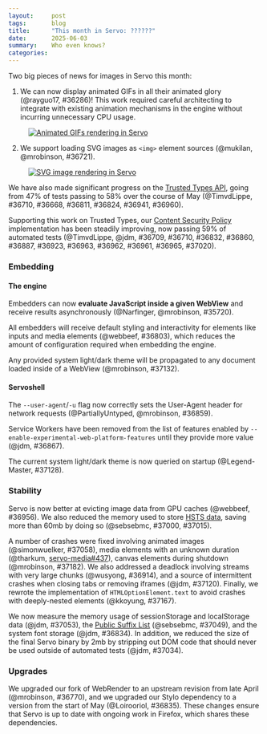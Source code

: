 ```yaml
---
layout:     post
tags:       blog
title:      "This month in Servo: ??????"
date:       2025-06-03
summary:    Who even knows?
categories:
---
```



Two big pieces of news for images in Servo this month:

1. We can now display animated GIFs in all their animated glory (@rayguo17, #36286)!
This work required careful architecting to integrate with existing animation mechanisms in the engine without incurring unnecessary CPU usage.

<figure><a href="{{ '/img/blog/2025-06-servo-gif.gif' | url }}"><img alt="Animated GIFs rendering in Servo" src="{{ '/img/blog/2025-06-servo-gif.gif' | url }}"></a></figure>

2. We support loading SVG images as `<img>` element sources (@mukilan, @mrobinson, #36721).

<figure><a href="{{ '/img/blog/2025-06-servo-svg.png' | url }}"><img alt="SVG image rendering in Servo" src="{{ '/img/blog/2025-06-servo-svg.png' | url }}"></a></figure>

We have also made significant progress on the [Trusted Types API](https://developer.mozilla.org/en-US/docs/Web/API/Trusted_Types_API), going from 47% of tests passing to 58% over the course of May (@TimvdLippe, #36710, #36668, #36811, #36824, #36941, #36960).

Supporting this work on Trusted Types, our [Content Security Policy](https://developer.mozilla.org/en-US/docs/Web/HTTP/Guides/CSP) implementation has been steadily improving, now passing 59% of automated tests (@TimvdLippe, @jdm, #36709, #36710, #36832, #36860, #36887, #36923, #36963, #36962, #36961, #36965, #37020).

### Embedding

#### The engine

Embedders can now **evaluate JavaScript inside a given WebView** and receive results asynchronously (@Narfinger, @mrobinson, #35720).

All embedders will receive default styling and interactivity for elements like inputs and media elements (@webbeef, #36803), which reduces the amount of configuration required when embedding the engine.

Any provided system light/dark theme will be propagated to any document loaded inside of a WebView (@mrobinson, #37132).

#### Servoshell

The `--user-agent`/`-u` flag now correctly sets the User-Agent header for network requests (@PartiallyUntyped, @mrobinson, #36859).

Service Workers have been removed from the list of features enabled by `--enable-experimental-web-platform-features` until they provide more value (@jdm, #36867).

The current system light/dark theme is now queried on startup (@Legend-Master, #37128).


### Stability

Servo is now better at evicting image data from GPU caches (@webbeef, #36956).
We also reduced the memory used to store [HSTS data](https://developer.mozilla.org/en-US/docs/Glossary/HSTS), saving more than 60mb by doing so (@sebsebmc, #37000, #37015).

A number of crashes were fixed involving animated images (@simonwuelker, #37058), media elements with an unknown duration (@tharkum, [servo-media#437](https://github.com/servo/media/pull/437)), canvas elements during shutdown (@mrobinson, #37182).
We also addressed a deadlock involving streams with very large chunks (@wusyong, #36914), and a source of intermittent crashes when closing tabs or removing iframes (@jdm, #37120).
Finally, we rewrote the implementation of `HTMLOptionElement.text` to avoid crashes with deeply-nested elements (@kkoyung, #37167).

We now measure the memory usage of sessionStorage and localStorage data (@jdm, #37053), the [Public Suffix List](https://en.wikipedia.org/wiki/Public_Suffix_List) (@sebsebmc, #37049), and the system font storage (@jdm, #36834).
In addition, we reduced the size of the final Servo binary by 2mb by stripping out DOM code that should never be used outside of automated tests (@jdm, #37034).

### Upgrades

We upgraded our fork of WebRender to an upstream revision from late April (@mrobinson, #36770), and we upgraded our Stylo dependency to a version from the start of May (@Loirooriol, #36835).
These changes ensure that Servo is up to date with ongoing work in Firefox, which shares these dependencies.

<!--
- canvas
    - https://github.com/servo/servo/pull/36783	(@sagudev, #36783)	Use backend trait with associated types for 2d canvas backends abstraction (#36783)
      canvas
    - https://github.com/servo/servo/pull/36790	(@sagudev, #36790)	canvas: Move `CompositionOrBlending` and `ellipse()` from `RaqoteBackend` to `Backend` (#36790)
      canvas
    - https://github.com/servo/servo/pull/36999	(@sagudev, #36999)	canvas: Move generic implementations into `GenericPathBuilder` trait (#36999)
      canvas
    - https://github.com/servo/servo/pull/37131	(@andrei.volykhin@gmail.com, #37131)	imagebitmap: Use snapshot::Snapshot as bitmap data (#37131)
      canvas
- devex
    - https://github.com/servo/servo/pull/32836	(@jschwe, #32836)	bootstrap: Add `winget` fallback (#32836)
      devex
- devtools
    - https://github.com/servo/servo/pull/36787	(@simonwuelker, #36787)	Send info about the `DocumentType` node to the devtools inspector  (#36787)
      devtools
    - https://github.com/servo/servo/pull/35822	(@simonwuelker, #35822)	devtools: Allow highlighting elements from the inspector (#35822)
      devtools
- dom
    - https://github.com/servo/servo/pull/36776	(@simonwuelker, #36776)	Set cryptographic nonce metadata for module script fetch operations (#36776)
      dom
    - https://github.com/servo/servo/pull/36654	(@gterzian, #36654)	MessagePort: implement disentanglement (#36654)
      dom
    - https://github.com/servo/servo/pull/36240	(@TG199, #36240)	feat: implement ShadowRoot::setHTMLUnsafe (#36240)
      dom
    - https://github.com/servo/servo/pull/35994	(@JimmyDdotEXE, #35994)	Implement `document.scrollingElement` (#35994)
      dom
    - https://github.com/servo/servo/pull/36847	(@Taym95, #36847)	Avoid borrow panic when Path2D.addPath is called with self (#36847)
      dom
    - https://github.com/servo/servo/pull/36853	(@kungfukeith11@gmail.com, #36853)	script: Ensure `EventSource` interprets non-200 response codes as failure (#36853)
      dom
    - https://github.com/servo/servo/pull/36854	(@kungfukeith11@gmail.com, #36854)	script: Ensure `EventSource` field value is ignored if the null character exists in the field name (#36854)
      dom
    - https://github.com/servo/servo/pull/36836	(@glowe, @graham.lowe@gmail.com, #36836)	Remove unspecified early return in MessagePort::Close (#36836)
      dom
    - https://github.com/servo/servo/pull/36875	(@simonwuelker, #36875)	Serialize attribute nodes as the empty string (#36875)
      dom
    - https://github.com/servo/servo/pull/36826	(@simonwuelker, #36826)	Replace urlpattern implementation with `rust-urlpattern` crate (#36826)
      dom
    - https://github.com/servo/servo/pull/36866	(@simonwuelker, #36866)	Don't slice a sliced blob (#36866)
      dom
    - https://github.com/servo/servo/pull/36689	(@Gae24, #36689)	async clipboard: implement `readText` (#36689)
      dom
    - https://github.com/servo/servo/pull/36888	(@simonwuelker, #36888)	script: Serialize a custom element's "is" value as an attribute (#36888)
      dom
    - https://github.com/servo/servo/pull/36889	(@jdm, #36889)	Fix double borrow panic in Node.childNodes (#36889)
      dom
    - https://github.com/servo/servo/pull/36739	(@Taym95, @gterzian, #36739)	Script implement TransformStream and TransformStreamDefaultController (#36739)
      dom
    - https://github.com/servo/servo/pull/31398	(@Taym95, #31398)	WebIDL Fix ImageData constructor to take a Uint8ClampedArray instead of js_object (#31398)
      dom
    - https://github.com/servo/servo/pull/36894	(@kungfukeith11@gmail.com, #36894)	Update the list of global and window event handlers (#36894)
      dom
    - https://github.com/servo/servo/pull/36958	(@simonwuelker, #36958)	Update select shadow tree when contents of selected option change (#36958)
      dom
    - https://github.com/servo/servo/pull/36855	(@simonwuelker, #36855)	Don't attempt to resize Offscreencanvas without a rendering context (#36855)
      dom
    - https://github.com/servo/servo/pull/36905	(@Taym95, #36905)	Make transform stream transferrable (#36905)
      dom
    - https://github.com/servo/servo/pull/36975	(@andrei.volykhin@gmail.com, #36975)	svg: Add mock SVGImageElement interface (#36975)
      dom
    - https://github.com/servo/servo/pull/36992	(@simonwuelker, #36992)	Fully support `<input type=color>` (#36992)
      dom
    - https://github.com/servo/servo/pull/37043	(@simonwuelker, #37043)	Remove the `dom_shadowdom_enabled` preference (#37043)
      dom
    - https://github.com/servo/servo/pull/37039	(@simonwuelker, #37039)	Make `getAllTypes` unwrap IDL `record<K, V>` types (#37039)
      dom
    - https://github.com/servo/servo/pull/35748	(@yoseio, #35748)	script: Make `Blob.ArrayBuffer()` more specification-compliant (#35748)
      dom
    - https://github.com/servo/servo/pull/28321	(@ghostd, @mrobinson, #28321)	Use spec compliant content-type extraction in more places and enable a `<stylesheet>` quirk (#28321)
      dom
    - https://github.com/servo/servo/pull/36977	(@Taym95, #36977)	Stream implement pipeThrough (#36977)
      dom
    - https://github.com/servo/servo/pull/37073	(@arihant2math@gmail.com, #37073)	Return the proper texture format for GetPreferredCanvasFormat (#37073)
      dom
    - https://github.com/servo/servo/pull/36943	(@sebsebmc@gmail.com, #36943)	script: Refactor dom/headers to match spec better (#36943)
      dom
    - https://github.com/servo/servo/pull/37056	(@andrei.volykhin@gmail.com, #37056)	htmlmediaelement: Make dirty element on any intrinsic size changes (#37056)
      dom
    - https://github.com/servo/servo/pull/37101	(@andrei.volykhin@gmail.com, #37101)	imagebitmap: Make ImageBitmap serializable and transferable (#37101)
      dom
    - https://github.com/servo/servo/pull/37042	(@simonwuelker, #37042)	Allow `undefined` variants in IDL unions (#37042)
      dom
    - https://github.com/servo/servo/pull/37122	(@simonwuelker, #37122)	Don't set a prototype for unscopable objects (#37122)
      dom
    - https://github.com/servo/servo/pull/37119	(@simonwuelker, #37119)	Make unscopable objects writable and enumerable (#37119)
      dom
    - https://github.com/servo/servo/pull/37116	(@simonwuelker, #37116)	Unconditionally enable the URLPattern API (#37116)
      dom
    - https://github.com/servo/servo/pull/37044	(@simonwuelker, #37044)	Implement `URLPattern::{text, exec}` (#37044)
      dom
    - https://github.com/servo/servo/pull/37064	(@arihant2math@gmail.com, #37064)	script: Add support for polygons in `HtmlAreaElement::hit_test` (#37064)
      dom
    - https://github.com/servo/servo/pull/37126	(@simonwuelker, #37126)	Rename `Stylesheet::Type_` to `Stylesheet::Type` (#37126)
      dom
    - https://github.com/servo/servo/pull/37033	(@gterzian, @Taym95, #37033)	script: stub `AbortSignal` (#37033)
      dom
    - https://github.com/servo/servo/pull/37135	(@andrei.volykhin@gmail.com, #37135)	canvas: Add HTMLVideoElement to CanvasImageSource union type (#37135)
      dom
    - https://github.com/servo/servo/pull/37078	(@yezhizhen, #37078)	Let `input` JS event be dispatched by `keydown` instead of `keypress` (#37078)
      dom
    - https://github.com/servo/servo/pull/37065	(@stevennovaryo, #37065)	Implement Input `type=text` UA Shadow DOM (#37065)
      dom
- layout
    - https://github.com/servo/servo/pull/36703	(@mrobinson, #36703)	script: Clamp table spans according to the HTML specification      (#36703)
      layout
    - https://github.com/servo/servo/pull/36795	(@mrobinson, #36795)	layout: Simplify `PositioningContext` by having it hold a single `Vec` (#36795)
      layout
    - https://github.com/servo/servo/pull/36749	(@Loirooriol, #36749)	layout: Let individual transform properties establish a stacking context (#36749)
      layout
    - https://github.com/servo/servo/pull/36876	(@mrobinson, @Loirooriol, #36876)	layout: Use `ServoLayoutNode` directly instead of a generic `impl` (#36876)
      layout
    - https://github.com/servo/servo/pull/36917	(@mrobinson, @Loirooriol, #36917)	layout: Resolve canvas background properties during painting (#36917)
      layout
    - https://github.com/servo/servo/pull/36978	(@mrobinson, @Loirooriol, #36978)	layout: Add a repaint-only incremental layout mode (#36978)
      layout
    - https://github.com/servo/servo/pull/36896	(@mrobinson, @Loirooriol, #36896)	layout: Share styles to inline box children via `SharedInlineStyles` (#36896)
      layout
    - https://github.com/servo/servo/pull/36993	(@stevennovaryo, @Loirooriol, #36993)	layout: Propagate specified info for flex item (#36993)
      layout
    - https://github.com/servo/servo/pull/36980	(@Loirooriol, #36980)	layout: Inform child layout about final block size (#36980)
      layout
    - https://github.com/servo/servo/pull/37024	(@Loirooriol, #37024)	layout: Fix `align-content` on stretched row flex containers (#37024)
      layout
    - https://github.com/servo/servo/pull/37029	(@mrobinson, #37029)	fonts: Fix calculation of font underline thickness on macOS (#37029)
      layout
    - https://github.com/servo/servo/pull/37004	(@mrobinson, #37004)	layout: Correct damage propagation and style repair for repaint-only layout (#37004)
      layout
    - https://github.com/servo/servo/pull/37047	(@mrobinson, @Loirooriol, #37047)	layout: Split stacking context and display list construction (#37047)
      layout
    - https://github.com/servo/servo/pull/37069	(@mrobinson, @Loirooriol, #37069)	layout: Move text decoration propagation to stacking context tree construction (#37069)
      layout
    - https://github.com/servo/servo/pull/37048	(@mrobinson, @Loirooriol, #37048)	layout: When there is no restyle damage, do not re-layout (#37048)
      layout
    - https://github.com/servo/servo/pull/37011	(@Loirooriol, #37011)	layout: Fix min-content inline size of multi-line row flex container (#37011)
      layout
    - https://github.com/servo/servo/pull/37079	(@mrobinson, #37079)	layout: Support `wavy` and `double` for `text-decoration-line` (#37079)
      layout
    - https://github.com/servo/servo/pull/37088	(@Loirooriol, @mrobinson, #37088)	Add another incremental layout that starts at stacking tree construction (#37088)
      layout
    - https://github.com/servo/servo/pull/37099	(@mrobinson, #37099)	layout: Regardless of restyle damage, always reflow when viewport changes (#37099)
      layout
    - https://github.com/servo/servo/pull/37097	(@mrobinson, #37097)	layout: Use the viewport size as the `background-attachment: fixed` positioning area (#37097)
      layout
    - https://github.com/servo/servo/pull/37147	(@Loirooriol, #37147)	layout: Fix logic for transforms with non-invertible matrix (#37147)
      layout
- ohos
    - https://github.com/servo/servo/pull/36915	(@PartiallyUntyped, @jschwe, #36915)	[OH] Provide correct geometry offset and fix available screen dimensions (#36915)
      ohos
- stability
    - https://github.com/servo/servo/pull/36808	(@mrobinson, #36808)	script: Unconditionally send exit message during pipeline shutdown (#36808)
      stability
    - https://github.com/servo/servo/pull/36955	(@webbeef, #36955)	Prevent overflow in intersection observer area evaluation (#36955)
      stability
    - https://github.com/servo/servo/pull/36873	(@jschwe, #36873)	Extend --with-asan to support C/C++ code (#36873)
      stability
    - https://github.com/servo/servo/pull/36957	(@yezhizhen, #36957)	Remove duplicate click event in `simulate_mouse_click` (#36957)
      stability
    - https://github.com/servo/servo/pull/36974	(@mrobinson, #36974)	compositor: Batch all pending scroll event updates into a single transaction (#36974)
      stability
    - https://github.com/servo/servo/pull/37136	(@willypuzzle, #37136)	[#26488] Moved Droppable code into a separate struct for CanvasRenderingContext2D (#37136)
      stability
- testing
    - https://github.com/servo/servo/pull/36791	(@mrobinson, #36791)	libservo: Add a basic `WebView` API test (#36791)
      testing
    - https://github.com/servo/servo/pull/36878	(@Narfinger, #36878)	Added a new workflow that benchmarks simple startup and loading of servo.org on HarmonyOS. (#36878)
      testing
- webdriver
    - https://github.com/servo/servo/pull/36871	(@longvatrong111, #36871)	Set proper button value in WebDriver - ElementClick command (#36871)
      webdriver
    - https://github.com/servo/servo/pull/36744	(@kenzieradityatirtarahardja18@gmail.com, @kenzieradityatirtarahardja.18@gmail.com, #36744)	Implement wheel action in webdriver (#36744)
      webdriver
    - https://github.com/servo/servo/pull/36673	(@jdm, #36673)	Improve some webdriver conformance tests results (#36673)
      webdriver
    - https://github.com/servo/servo/pull/36908	(@yezhizhen, #36908)	rework webdriver deserialization to avoid false-positive cycle error (#36908)
      webdriver
    - https://github.com/servo/servo/pull/36985	(@kenzieradityatirtarahardja18@gmail.com, @kenzieradityatirtarahardja.18@gmail.com, #36985)	Fix origin relative coordinate for wheel scroll and refactoring (#36985)
      webdriver
    - https://github.com/servo/servo/pull/37010	(@yezhizhen, #37010)	Fix `WebDriverSession::input_cancel_list` related logic (#37010)
      webdriver
    - https://github.com/servo/servo/pull/36932	(@longvatrong111, @mrobinson, #36932)	Synchronize `dispatch_actions` in WebDriver (#36932)
      webdriver
    - https://github.com/servo/servo/pull/37081	(@yezhizhen, #37081)	Remove accidentally re-added logic to `WebDriverSession::input_cancel_list` (#37081)
      webdriver
- webgl
    - https://github.com/servo/servo/pull/36911	(@mrobinson, #36911)	webgl: Use `glow::Context::supported_extensions()` to implement `getSupportedExtensions()` (#36911)
      webgl
    - https://github.com/servo/servo/pull/36895	(@andrei.volykhin@gmail.com, #36895)	pixels: Actually write pixels in `MULTIPLY` `generic_transform_inplace` operations (#36895)
      webgl
-->

<style>
    ._correction {
        max-width: 33em;
        margin: 1em auto;
        border-bottom: 1px solid;
        padding-bottom: 1em;
    }
    ._note {
        margin: 1em 1em;
        border-left: 1px solid;
        padding-left: 1em;
        opacity: 0.75;
    }
</style>